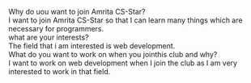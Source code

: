 Why do uou want to join Amrita CS-Star?
<br>
I want to join Amrita CS-Star so that I can learn many things which are necessary for programmers.
<br>
what are your interests?
<br>
 The field that i am interested is web development.
<br>
What do you want to work on when you jointhis club and why?
<br>
I want to work on web development when I join the club as I
am very interested to work in that field.

